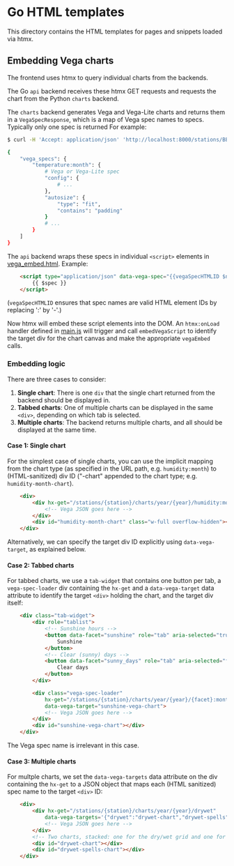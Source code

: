 # Go HTML templates

This directory contains the HTML templates for pages and snippets loaded via htmx.

## Embedding Vega charts

The frontend uses htmx to query individual charts from the backends.

The Go `api` backend receives these htmx GET requests and requests the chart from
the Python `charts` backend.

The `charts` backend generates Vega and Vega-Lite charts and returns them in a `VegaSpecResponse`,
which is a map of Vega spec names to specs. Typically only one spec is returned For example:

```bash
$ curl -H 'Accept: application/json' 'http://localhost:8000/stations/BER/charts/year/2020/temperature:month'

{
    "vega_specs": {
        "temperature:month": {
            # Vega or Vega-Lite spec
            "config": {
                # ...
            },
            "autosize": {
                "type": "fit",
                "contains": "padding"
            }
            # ...
        }
    ]
}
```

The `api` backend wraps these specs in individual `<script>` elements in [vega_embed.html](./vega_embed.html).
Example:

```html
    <script type="application/json" data-vega-spec="{{vegaSpecHTMLID $name}}">
        {{ $spec }}
    </script>
```

(`vegaSpecHTMLID` ensures that spec names are valid HTML element IDs by replacing ':' by '-'.)

Now htmx will embed these script elements into the DOM. An `htmx:onLoad` handler defined
in [main.js](../web/main.js) will trigger and call `embedVegaScript` to identify the target
div for the chart canvas and make the appropriate `vegaEmbed` calls.

### Embedding logic

There are three cases to consider:

1. **Single chart**: There is one `div` that the single chart returned from the backend should
   be displayed in.
2. **Tabbed charts**: One of multiple charts can be displayed in the same `<div>`,
   depending on which tab is selected.
3. **Multiple charts**: The backend returns multiple charts, and all should be displayed
   at the same time.

#### Case 1: Single chart

For the simplest case of single charts, you can use the implicit mapping from
the chart type (as specified in the URL path, e.g. `humidity:month`)
to (HTML-sanitized) div ID ("-chart" appended to the chart type; e.g. `humidity-month-chart`).

```html
    <div>
        <div hx-get="/stations/{station}/charts/year/{year}/humidity:month">
            <!-- Vega JSON goes here -->
        </div>
        <div id="humidity-month-chart" class="w-full overflow-hidden"></div>
    </div>
```

Alternatively, we can specify the target div ID explicitly using `data-vega-target`, as explained below.

#### Case 2: Tabbed charts

For tabbed charts, we use a `tab-widget` that contains one button per tab,
a `vega-spec-loader` div containing the `hx-get` and
a `data-vega-target` data attribute to identify the target `<div>` holding the
chart, and the target div itself:

```html
    <div class="tab-widget">
        <div role="tablist">
            <!-- Sunshine hours -->
            <button data-facet="sunshine" role="tab" aria-selected="true">
                Sunshine
            </button>
            <!-- Clear (sunny) days -->
            <button data-facet="sunny_days" role="tab" aria-selected="false">
                Clear days
            </button>
        </div>

        <div class="vega-spec-loader" 
            hx-get="/stations/{station}/charts/year/{year}/{facet}:month" hx-ext="path-params"
            data-vega-target="sunshine-vega-chart">
            <!-- Vega JSON goes here -->
        </div>
        <div id="sunshine-vega-chart"></div>
    </div>
```

The Vega spec name is irrelevant in this case.

#### Case 3: Multiple charts

For multple charts, we set the `data-vega-targets` data attribute on the div containing the
`hx-get` to a JSON object that maps each (HTML sanitized) spec name to the target `<div>` ID:

```html
    <div>
        <div hx-get="/stations/{station}/charts/year/{year}/drywet"
            data-vega-targets='{"drywet":"drywet-chart","drywet-spells":"drywet-spells-chart"}'>
            <!-- Vega JSON goes here -->
        </div>
        <!-- Two charts, stacked: one for the dry/wet grid and one for the dry/wet spell bars. -->
        <div id="drywet-chart"></div>
        <div id="drywet-spells-chart"></div>
    </div>
```
